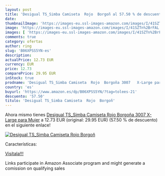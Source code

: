 ```yaml
---
layout: post
title: 'Desigual TS_Simba Camiseta  Rojo  Borgoñ al 57.50 % de descuento'
date: 
thumbnailImage: 'https://images-eu.ssl-images-amazon.com/images/I/41SZTn%2BrFAL._SL200_.jpg'
image: 'https://images-eu.ssl-images-amazon.com/images/I/41SZTn%2BrFAL._SL200_.jpg'
images: [ 'https://images-eu.ssl-images-amazon.com/images/I/41SZTn%2BrFAL._SL200_.jpg' ]
comments: true
category: ofertas
author: ring
slug: 'B06XPSS5YN-es'
description:
actualPrice: 12.73 EUR
currency: EUR
price: 12.73
comparePrice: 29.95 EUR
inStock: true
prodname: 'Desigual TS_Simba Camiseta  Rojo  Borgoña 3007   X-Large para Mujer'
country: 'es'
buyurl: 'https://www.amazon.es/dp/B06XPSS5YN/?tag=tolees-21'
descuento: '57.50'
titulo: 'Desigual TS_Simba Camiseta  Rojo  Borgoñ'
---
```


Ahora mismo tienes [Desigual TS_Simba Camiseta  Rojo  Borgoña 3007   X-Large para Mujer](https://www.amazon.es/dp/B06XPSS5YN/?tag=tolees-21) a 12.73 EUR (original: 29.95 EUR) (57.50 %  de descuento) en el siguiente enlace!

[![Desigual TS_Simba Camiseta  Rojo  Borgoñ](https://images-eu.ssl-images-amazon.com/images/I/41SZTn%2BrFAL._SL200_.jpg)](https://www.amazon.es/dp/B06XPSS5YN/?tag=tolees-21)

Características:


[Visítala!!!](https://www.amazon.es/dp/B06XPSS5YN/?tag=tolees-21)

Links participate in Amazon Associate program and might generate a comission on qualifying sales
